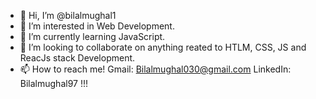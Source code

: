 - 👋 Hi, I’m @bilalmughal1
- 👀 I’m interested in Web Development.
- 🌱 I’m currently learning JavaScript.
- 💞️ I’m looking to collaborate on anything reated to HTLM, CSS, JS and ReacJs stack Development.
- 📫 How to reach me! Gmail: Bilalmughal030@gmail.com   LinkedIn: Bilalmughal97 !!!

<!---
bilalmughal1/bilalmughal1 is a ✨ special ✨ repository because its `README.md` (this file) appears on your GitHub profile.
You can click the Preview link to take a look at your changes.
--->
